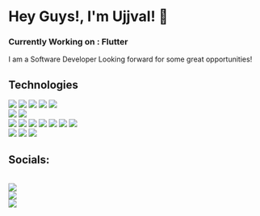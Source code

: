 <p>
  <h1 ><b>Hey Guys!, I'm Ujjval! 👋</b></h1>
</p>

<h3>Currently Working on : Flutter </h3>
<p >
I am a Software Developer Looking forward for some great opportunities!
</p>


<p> 
<h2>Technologies</h2>
<div>
<img src="https://img.shields.io/badge/C%2B%2B-00599C?style=for-the-badge&logo=c%2B%2B&logoColor=white"></img>
<img src="https://img.shields.io/badge/Python-FFD43B?style=for-the-badge&logo=python&logoColor=black"></img>
<img src="https://img.shields.io/badge/JavaScript-323330?style=for-the-badge&logo=javascript&logoColor=F7DF1E"></img>
<img src="https://img.shields.io/badge/Kotlin-0095D5?&style=for-the-badge&logo=kotlin&logoColor=white"></img>
<img src="https://img.shields.io/badge/dart-%230175C2.svg?style=for-the-badge&logo=dart&logoColor=white"></img>
</div>
<div>
<img src="https://img.shields.io/badge/heroku-%23430098.svg?style=for-the-badge&logo=heroku&logoColor=white"></img>
<img src="https://img.shields.io/badge/GoogleCloud-%234285F4.svg?style=for-the-badge&logo=google-cloud&logoColor=white"></img>
</div>
<div>
<img src="https://img.shields.io/badge/Flutter-%2302569B.svg?style=for-the-badge&logo=Flutter&logoColor=white"></img>
<img src="https://img.shields.io/badge/HTML5-E34F26?style=for-the-badge&logo=html5&logoColor=white"></img>
<img src="https://img.shields.io/badge/CSS3-1572B6?style=for-the-badge&logo=css3&logoColor=white"></img>
<img src="https://img.shields.io/badge/bootstrap-%23563D7C.svg?style=for-the-badge&logo=bootstrap&logoColor=white"></img>
<img src="https://img.shields.io/badge/express.js-%23404d59.svg?style=for-the-badge&logo=express&logoColor=%2361DAFB"></img>
<img src="https://img.shields.io/badge/django-%23092E20.svg?style=for-the-badge&logo=django&logoColor=white"></img>
<img src="https://img.shields.io/badge/node.js-6DA55F?style=for-the-badge&logo=node.js&logoColor=white"></img>

</div>
<div>
<img src="https://img.shields.io/badge/MySQL-005C84?style=for-the-badge&logo=mysql&logoColor=white"></img>
<img src="https://img.shields.io/badge/SQLite-07405E?style=for-the-badge&logo=sqlite&logoColor=white"></img>
<img src="https://img.shields.io/badge/MongoDB-4EA94B?style=for-the-badge&logo=mongodb&logoColor=white"></img>
</div>

</p>
<p>
<h2>Socials:</h2> <br>
<a href="https://twitter.com/joshi_ujjval17"><img src="https://img.shields.io/badge/Twitter-1DA1F2?style=for-the-badge&logo=twitter&logoColor=white"></img></a> <br>
<a href="https://www.linkedin.com/in/ujjval-joshi-4a5832203/"><img src="https://img.shields.io/badge/LinkedIn-0077B5?style=for-the-badge&logo=linkedin&logoColor=white"></img></a> <br>
<a href="https://www.instagram.com/ujjval.17/"><img src="https://img.shields.io/badge/Instagram-E4405F?style=for-the-badge&logo=instagram&logoColor=white"></img></a>
</p>


